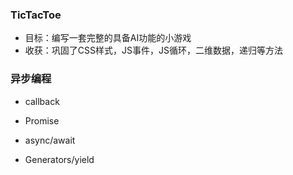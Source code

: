 ### TicTacToe
- 目标：编写一套完整的具备AI功能的小游戏
- 收获：巩固了CSS样式，JS事件，JS循环，二维数据，递归等方法

### 异步编程
- callback

- Promise

- async/await

- Generators/yield